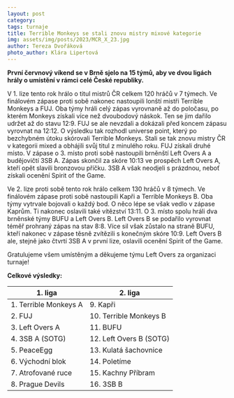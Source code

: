 ```yaml
---
layout: post
category: 
tags: turnaje
title: Terrible Monkeys se stali znovu mistry mixové kategorie
img: assets/img/posts/2023/MCR_X_23.jpg
author: Tereza Dvořáková
photo_author: Klára Lipertová
---
```

**První červnový víkend se v Brně sjelo na 15 týmů, aby ve dvou ligách hrály o umístění v rámci celé České republiky.**

V 1. lize tento rok hrálo o titul mistrů ČR celkem 120 hráčů v 7 týmech. Ve finálovém zápase proti sobě nakonec nastoupili lonští mistři Terrible Monkeys a FUJ. Oba týmy hráli celý zápas vyrovnaně až do poločasu, po kterém Monkeys získali více než dvoubodový náskok. Ten se jim dařilo udržet až do stavu 12:9. FUJ se ale nevzdali a dokázali před koncem zápasu vyrovnat na 12:12. O výsledku tak rozhodl universe point, který po bezchybném útoku skórovali Terrible Monkeys. Stali se tak znovu mistry ČR v kategorii mixed a obhájili svůj titul z minulého roku. FUJ získali druhé místo. V zápase o 3. místo proti sobě nastoupili brněnští Left Overs A a budějovičtí 3SB A. Zápas skončil za skóre 10:13 ve prospěch Left Overs A, kteří opět slavili bronzovou příčku. 3SB A však neodjeli s prázdnou, neboť získali ocenění Spirit of the Game. 

Ve 2. lize proti sobě tento rok hrálo celkem 130 hráčů v 8 týmech. Ve finálovém zápase proti sobě nastoupili Kapři a Terrible Monkeys B. Oba týmy vytrvale bojovali o každý bod. O něco lépe se však vedlo v zápase Kaprům. Ti nakonec oslavili také vítězství 13:11. O 3. místo spolu hráli dva brněnské týmy BUFU a Left Overs B. Left Overs B se podařilo vyrovnat téměř prohraný zápas na stav 8:8. Více sil však zůstalo na straně BUFU, kteří nakonec v zápase těsně zvítězili s konečným skóre 10:9. Left Overs B ale, stejně jako čtvrtí 3SB A v první lize, oslavili ocenění Spirit of the Game. 

Gratulujeme všem umístěným a děkujeme týmu Left Overs za organizaci turnaje! 

**Celkové výsledky:** 

| 1. liga                 | 2. liga                   |
| ----------------------- | ------------------------- |
| 1. Terrible Monkeys A   | 9. Kapři                  |
| 2. FUJ                  | 10. Terrible Monkeys B    |
| 3. Left Overs A         | 11. BUFU                  |
| 4. 3SB A (SOTG)         | 12. Left Overs B (SOTG)   |
| 5. PeaceEgg             | 13. Kulatá šachovnice     |
| 6. Východní blok        | 14. Poletíme              |
| 7. Atrofované ruce      | 15. Kachny Příbram        |
| 8. Prague Devils        | 16. 3SB B                 |
